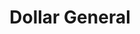 ---
title: "Dollar General"
url: /michigan-city/dollar-general-west-dunes-highway/
shop: variety store
---